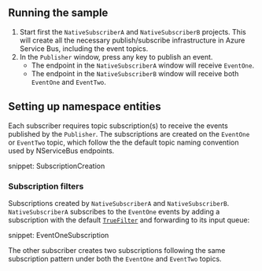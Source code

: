 ## Running the sample

1. Start first the `NativeSubscriberA` and `NativeSubscriberB` projects. This will create all the necessary publish/subscribe infrastructure in Azure Service Bus, including the event topics.
2. In the `Publisher` window, press any key to publish an event.
    * The endpoint in the `NativeSubscriberA` window will receive `EventOne`.
    * The endpoint in the `NativeSubscriberB` window will receive both `EventOne` and `EventTwo`.

## Setting up namespace entities

Each subscriber requires topic subscription(s) to receive the events published by the `Publisher`. The subscriptions are created on the `EventOne` or `EventTwo` topic, which follow the the default topic naming convention used by NServiceBus endpoints.

snippet: SubscriptionCreation

### Subscription filters

Subscriptions created by `NativeSubscriberA` and `NativeSubscriberB`. `NativeSubscriberA` subscribes to the `EventOne` events by adding a subscription with the default [`TrueFilter`](https://docs.microsoft.com/en-us/dotnet/api/microsoft.servicebus.messaging.truefilter?view=azure-dotnet) and forwarding to its input queue:

snippet: EventOneSubscription

The other subscriber creates two subscriptions following the same subscription pattern under both the `EventOne` and `EventTwo` topics.
